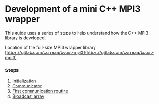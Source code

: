 # Development of a mini C++ MPI3 wrapper


This guide uses a series of steps to help understand how the C++ MPI3 library is developed.

Location of the full-size MPI3 wrapper library [https://gitlab.com/correaa/boost-mpi3](https://gitlab.com/correaa/boost-mpi3)

### Steps
1. [Initialization](out_step1.md)
2. [Communicator](out_step2.md)
3. [First communication routine](out_step3.md)
4. [Broadcast array](out_step4.md)
